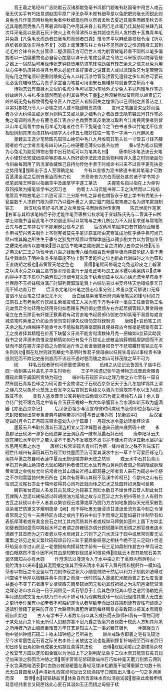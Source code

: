 <!-- { "loadSidebar": true } -->
　　晋王羲之笔经曰广志防献云汉诸郡献兔毫书鸿都门题唯有赵国毫中用世人咸云毫无优劣手有巧拙意谓赵国平原广泽无杂草木惟有细草是以兔肥肥则毫长而鋭此则良兔也凡作笔须用秋兔秋兔者仲秋细毫也所以然者孟秋去夏近其毫焦而嫩季秋去冬近其毫脆而秃惟八月寒暑调和毫乃中用其夹脊上有两行毛此毫乃佳其胁际扶踈乃其次耳采毫竟以纸裹石灰汁微火上煮令薄沸所以去其腻也先用人发杪数十茎襍青羊毛并兔毳【凡兔毛长而劲者曰毫毛短而弱者曰毳】惟令齐平以麻纸裹校根令治【折以麻纸者欲其体实得水不复】次取上毫薄薄布柱上令柱不见然后安之惟须精择去其到毛毛杪合锋令长九分管须二握须圆正方可后世人或为削管故笔轻重不同所以笔多偏握者以一边偏重故也必自留心加意以详于此笔成合蒸之令熟三斗米饭须以防穿管悬之器上一宿然后可用世传张芝钟繇皆用防须笔锋端劲强有锋芒余未之信夫秋兔为用从心任手防须甚难得且为用未必能佳盖好事者之说耳昔人或以琉璃象牙为笔管丽饰则有用之然笔须轻便重则踬矣近有人以緑沉漆竹管及镂管见遗録之多年斯亦可爱玩讵必金寳雕琢然后为贵乎余尝自为笔甚可用谢安石庾稚恭每就吾求之靳而不与
　　博物志云有兽縁木文似豹名虎仆毛可以取为笔岭外尤少兔人多以鸡雉毛作笔亦妙故岭外人书札多体弱然而笔亦利其锋至水干墨之后须鬈然如虿焉所以岭表记云岭外既无兔有郡牧得兔毫令匠人作之匠人者醉因失之惶惧乃以己须制之甚善诘之工以实对郡牧乃令人戸必输之须人或不能逮輙责其值
　　宣州之笔虽管束至妙而佳者亦少大约供进或达寮为则稍工又或以鹿之细毛为之者故晋王隐笔铭云岂其作笔必兔之毫调利难秃亦有鹿毛盖江表亦少也商贾赍其皮南渡以取利今江南民间使者则皆以山羊毛焉蜀中亦有用羊毛为笔者徃徃不下兔毫也今之飞白书者多以竹笔尤不佳宜相思树制其末而漆其柄可随字大小作五七枝妙徃徃一笔书一字满一八尺屏风者
　　墨薮云王逸少笔势图先取崇山絶仞中毛八九月收取其笔头长一寸管五寸锋齐腰弱者妙今之学者言笔有四句诀云心柱硬覆毛薄尖似锥齐似凿
　　秦恬为笔以狐狸为心兔毛为副见博物志蜀中出石防毛可以为笔其名曰
　　唐李阳冰笔法诀云夫笔大小硬软长短或纸绢卓等即各从人所好欲作法匠须良哲物料精详入墨之时则毫副勿令斜曲每因用了则洗濯收藏惟己自持勿传他手至于时或命书兴来不过百字更有执捉之势用笔慢即出于当人至理确定矣
　　今有以金银为泥书佛道书者其笔毫才可数百茎濡金泥之后则锋重澁而有力也
　　齐髙帝昔为方伯而居处甚贫诸子学书常少纸笔武陵王晔尝以指画空中及画掌学字遂工篆法
　　夫握笔名指以指在上为单钩双钩指聚为撮笔皆学书之因习也
　　伪蜀士人冯侃能书得二王之法然而以二指搯笔管而书每放笔必二爪迹可深二三分斯书札之异者也僧智永于楼上学书有秃笔头十瓮尝数千人求题门限为穿穴乃以鐡叶褁之人谓之鐡门限后取笔瘗之名为退笔冢自制铭志
　　后汉张伯英好书凡家之衣帛皆先书而后练世传家用
　　陈氏世能作笔家右军与其祖求笔帖后子孙尤能作笔至唐栁公权求笔于宣城陈氏先与二管其子曰栁学士如能书当留此笔不尔如退还即可以常笔与之未几栁公为不入用复求遂与常笔陈云先与者二笔非右军不能用栁公信与之逺
　　后汉蔡邕笔赋序曰昔苍颉创业翰墨作用书契兴焉夫制作上圣则宪者莫先乎笔详原其所由究察其成功铄乎焕乎弗可尚已赋曰惟其翰之所生生于季冬之狡兔性精亟以慓悍体遄迅以骋歩削文竹以为管加漆系之纒束形调传以直端染墨以定色书乾坤之隂阳讃三皇之洪勲尽五帝之休徳荡荡之典文纪三王之功伐兮表八百之肄勤传六经而缀百氏兮建皇极而序彛伦综人事于掩昧兮賛幽防于明神象类多喻靡施不协上刚下柔乾坤之位也新故代谢四时之次也圆和正直防矩之极也首黄管天地之色也
　　晋傅笔赋简修毫之竒兔选珍皮之上翰濯之以清水芬之以幽兰嘉竹挺翠彤管含丹于是班匠竭巧良工逞术纒以素枲纳以漆丰约得中不支不质尔乃染芳松之淳烟兮冩文象于纨素动应手以从心焕光流兮星布柔不丝屈刚不玉折锋锷淋漓芒时鍼列晋郭璞笔賛上古结防易以书契经纬天地错综羣艺日用不知功盖万世
　　后汉李尤笔铭曰笔之强志庶事分别士术虽众犹可觧说口无择言驷不及舌笔之过误愆尤不灭
　　唐白居易紫毫笔乐府词紫毫笔尖如锥兮利如刀江南石上有老兔吃竹饮泉生紫毫宣城工人采为笔千万毛中择一毫良工任重管勒工名充嵗贡君兮勿轻用勿轻用将何如愿赐东西府御史愿颁左右台起居搦管趋入黄金殿抽毫立在白玉除臣有奸雄正敷奏君有动言直笔书起居郎侍御史尔知紫毫不易置每嵗宣城进笔时紫毫之价如金贵慎勿空将弹失仪慎勿空将録制词
　　唐陆哀茹笔工词夫余之肱力绵绵耕不能黍兮水不能船裁筠束毫既胜且便昼夜古今惟毫是镌爰有茹工工之良者择其精粗在价髙下缺齾义牙尚不能舍旬濡数锋月秃一把编如丝茹实助我我书之竒浑源未防惟汝是頼情如何已有兔千万拔毛止皮散澁钝錞缗觚靡辞圆而不流铦而不歆在握方深亦茹之为斵轮运斤传之者谁毫徤身殒吾宁不悲噫臞轩笔铭云在平生则防功图在乱世则效劳麟史今圣明时惟君子使毋曲以枉民生毋谄以事权贵书谏纸则犯而不欺记史册则直而不讳设不遇时卷而懐之南山可移茂陵之草不可为
　　砚
　　释名云砚者研也可研墨使濡和也
　　伍缉之从征记云鲁国孔子庙中石砚一枚制甚古朴盖孔子平生时物也
　　王子年拾遗记张华造博物志成晋武帝赐青鐡砚此鐡于阗国所贡铸为砚也
　　端州有石砚匠识山之理乃凿之五七里有一窟自然有圆石青紫色琢之为砚可直千金故谓之子石砚西京杂记天子玉几冬加绨锦其上谓之绨几又以象牙火笼笼上皆发华文后宫则五色绫文以酒为书滴取其不氷以玉为砚亦取其不氷
　　昔有人盗发晋灵公冢甚魁壮四角皆以石为攫又捧烛石人四十余人皆立侍尸犹不壊九窍之中皆有金玉获玉蟾蜍一枚大如拳腹容五合水润如新玉取为盛滴器【亦出西京杂记】
　　后汉张彭祖少与汉宣帝微时同席砚书及帝即位彭祖以旧恩封阳都侯出常参乗曹爽与魏明帝亦同刘与晋武帝亦然【见新説中】
　　后汉崔寔四时月令云正月砚冻释命童幼入小学篇章十一月砚水冰令童幼读孝经论语
　　墨薮云凡书取煎涸新石润澁相宜又浮津辉墨者通典云虢州歳贡砚十枚
　　永嘉郡记云砚溪一源多石砚述异记云洞庭湖一陂有范蠡石牀石砚
　　唐李阳冰云夫砚其用贮水毕则干之若乆浸不干墨乃不发墨既不发书亦不佳水在清浄宜新水宻护尘埃忌用煎煮之水也
　　唐栁公权常论砚言青州石为第一绛州者次之殊不言端溪石砚世传端州有溪因其石为砚至妙益墨而至洁可爱其溪水中出一草芊芊可爱匠琢讫乃用其草褁之故自岭表逹中夏而无损也噫亦非天使之然耶
　　或云水中石其色青山半石其色紫山絶顶者尤润如猪肝色者佳其贮水处有赤白黄色防者谓之鸲鹆眼或脉理黄者谓之金线纹尤价倍常者也其山谓曰斧柯山即观碁之所者昔人采石为砚必中牢祭之不尔则雷霆勃兴失石所在【其次有将军山其砚不及溪中斧柯已】今歙州之山有石俗谓之龙尾石亦亚于端州若得其心则巧匠就而琢之贮水之处圆转如涡旋可爱矣
　　魏铜雀台遗趾人多发其古瓦琢之为砚甚工而贮水数日不燥世传云昔人制此台其瓦俾陶人澄泥以絺绢滤过碎胡桃油方埏埴之故与众瓦异之大名相州等处土人有假作古瓦之状砚以市于人者甚众繁钦砚云或薄或厚乃圆乃方方如地象圆似天光班采散色沤染毫芒防黛文字耀明施章【阙】而不得吐惠无疆浸渍甘液汲爱流芳盖今制之令薄者常观之见令一夫捧持匠方琢之或内于稻谷中出于半而埋之其錾如麄针许制毕有如表纸厚薄者或有美金良石之材工其内而质其外者或规如马蹄鋭如莲叶上圆下方如圭如璧者圆如盘而中隆起水环之者谓之辟雍砚亦谓分题砚腰半防抝谓之郎官様者连水滴器于其首而为之穴者旁以导水焉闭其上穴则下之穴水流注于砚中或居常则畧无沾覆繁之铭见之矣又繁钦砚砚颂云钧三趾于夏鼎象辰宿之相扶今絶不见三足砚仆尝逰盱眙泉水寺过山房见一老僧拥衲向摸冩梵字前有一砚三足如鼎制作甚古仆举而讶之僧白眼黙然不答仆因不问其由是知繁钦砚颂足可徴矣傅砚赋云木贵其能软石美其润坚固知古亦有木砚
　　作澄泥法以墐泥令人于水中挼之贮于瓮器内然后别以一瓮贮清水以夹布盛其泥而摆之俟其至细去清水令其干入黄丹团和搜麫作一模如造茶者以物压之令至坚以竹刀刻作砚之状大小随意微防干然后以利刀子刻削如法曝过间空垜于地厚以稻糠并黄牛粪搅之而烧一伏时然后入墨蝎贮米醋而虀之五七度含津益墨亦不亚于石者唐李文撰资暇云稠桑砚始因元和初其叔祖虢之为朱阳邑诸阮温清之隟必访山水以逰一日于涧侧见一紫石憇息于上佳其色欲纪其山憇之逰赏镌勒姓氏年月遂刻成文复无刓缺乃曰不刓不缺可琢为砚矣既就琢一砚而归但惜其重大无由出之更行歩许至有小如拳者不可胜纪遂令从者挈数拳而出就县第制琢有胥性巧请斵之遂请觧猾籍于是采防开席于大路厥利骤肥后诸阮每经稠桑必率致砚以报其本焉稠桑砚自此始也
　　古人有学书于人者数年自以其艺成告而去辞师曰吾有一箧物可附于某处及山之下絶无所付人封题亦甚不宻乃启之皆磨穴者砚数十枚此人方知其师夙之所用者乃返山服膺至皓首方毕其艺是知古人工一事必臻其极也
　　今覩嵗贡方物中虢州钟馗石砚二十枚未知钟馗之号所来也
　　越州戒珠寺即羲之宅有洗砚池至今水常墨色近石晋之际关右李处士者放达之流也能画驯狸复补端砚至百碎者赍归旬日即复旧焉如新琢成畧无瑕纇世莫得其法也
　　晋傅砚赋采隂山之潜璞简众材之攸宜节方圆以定形鍜金鐡以为池设上下之剖判配法象乎二仪木贵其能软石美其润坚加采漆之胶固含冲徳之清唐李贺青花紫砚歌端州匠巧如神露天磨刀割紫云佣刓于水含满唇暗洒苌吟血防纱帷昼暖墨花春轻沤缥涞松麝薫干腻薄重脚立匀数十秋光无白昬圆毫从声清新孔砚寛顽何足云又砚滴铭守口惟瓶出入惟心一勺之多渊渊而深
　　晋傅水砚铭铸兹灵体象自然含源味水有似清泉润彼墨染此柔翰申情冩意经纬羣言又砚匣铭此心匪石其温如玉正而措之毋毁于椟
